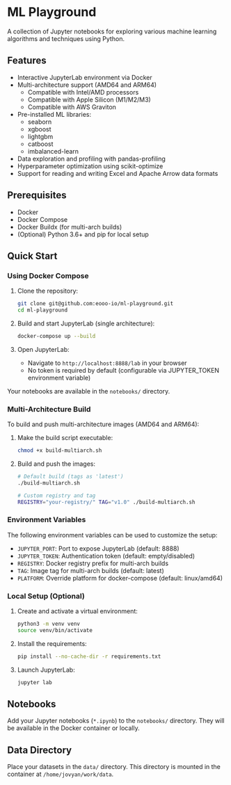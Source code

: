 # ML Playground

A collection of Jupyter notebooks for exploring various machine learning algorithms and techniques using Python.

## Features

- Interactive JupyterLab environment via Docker
- Multi-architecture support (AMD64 and ARM64)
  - Compatible with Intel/AMD processors
  - Compatible with Apple Silicon (M1/M2/M3)
  - Compatible with AWS Graviton
- Pre-installed ML libraries:
  - seaborn
  - xgboost
  - lightgbm
  - catboost
  - imbalanced-learn
- Data exploration and profiling with pandas-profiling
- Hyperparameter optimization using scikit-optimize
- Support for reading and writing Excel and Apache Arrow data formats

## Prerequisites

- Docker
- Docker Compose
- Docker Buildx (for multi-arch builds)
- (Optional) Python 3.6+ and pip for local setup

## Quick Start

### Using Docker Compose

1. Clone the repository:
   ```bash
   git clone git@github.com:eooo-io/ml-playground.git
   cd ml-playground
   ```

2. Build and start JupyterLab (single architecture):
   ```bash
   docker-compose up --build
   ```

3. Open JupyterLab:
   - Navigate to `http://localhost:8888/lab` in your browser
   - No token is required by default (configurable via JUPYTER_TOKEN environment variable)

Your notebooks are available in the `notebooks/` directory.

### Multi-Architecture Build

To build and push multi-architecture images (AMD64 and ARM64):

1. Make the build script executable:
   ```bash
   chmod +x build-multiarch.sh
   ```

2. Build and push the images:
   ```bash
   # Default build (tags as 'latest')
   ./build-multiarch.sh

   # Custom registry and tag
   REGISTRY="your-registry/" TAG="v1.0" ./build-multiarch.sh
   ```

### Environment Variables

The following environment variables can be used to customize the setup:

- `JUPYTER_PORT`: Port to expose JupyterLab (default: 8888)
- `JUPYTER_TOKEN`: Authentication token (default: empty/disabled)
- `REGISTRY`: Docker registry prefix for multi-arch builds
- `TAG`: Image tag for multi-arch builds (default: latest)
- `PLATFORM`: Override platform for docker-compose (default: linux/amd64)

### Local Setup (Optional)

1. Create and activate a virtual environment:
   ```bash
   python3 -m venv venv
   source venv/bin/activate
   ```
2. Install the requirements:
   ```bash
   pip install --no-cache-dir -r requirements.txt
   ```
3. Launch JupyterLab:
   ```bash
   jupyter lab
   ```

## Notebooks

Add your Jupyter notebooks (`*.ipynb`) to the `notebooks/` directory. They will be available in the Docker container or locally.

## Data Directory

Place your datasets in the `data/` directory. This directory is mounted in the container at `/home/jovyan/work/data`.
